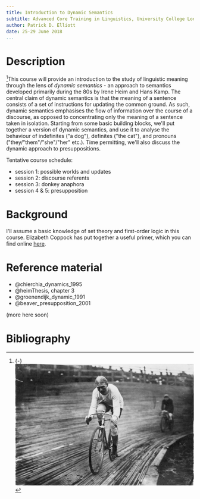 ```yaml
---
title: Introduction to Dynamic Semantics
subtitle: Advanced Core Training in Linguistics, University College London 
author: Patrick D. Elliott
date: 25-29 June 2018
...
```



# Description

[^mn]: {-} ![](/images/cyclist.jpg)

[^mn]This course will provide an introduction to the study of linguistic meaning through the lens of *dynamic semantics* - an approach to semantics developed primarily during the 80s by Irene Heim and Hans Kamp. The central claim of dynamic semantics is that the meaning of a sentence consists of a set of instructions for updating the common ground. As such, dynamic semantics emphasises the flow of information over the course of a discourse, as opposed to concentrating only the meaning of a sentence taken in isolation. Starting from some basic building blocks, we'll put together a version of dynamic semantics, and use it to analyse the behaviour of indefinites ("a dog"), definites ("the cat"), and pronouns ("they/"them"/"she"/"her" etc.). Time permitting, we'll also discuss the dynamic approach to presuppositions.

Tentative course schedule:

 - session 1: possible worlds and updates 
 - session 2: discourse referents 
 - session 3: donkey anaphora
 - session 4 & 5: presupposition
 
# Background

I'll assume a basic knowledge of set theory and first-order logic in this course. Elizabeth Coppock has put together a useful primer, which you can find online [here](http://eecoppock.info/DynamicSemantics/Lectures/logic-2up.pdf).

# Reference material

- @chierchia_dynamics_1995
- @heimThesis, chapter 3
- @groenendijk_dynamic_1991
- @beaver_presupposition_2001

(more here soon)

# Bibliography



 
